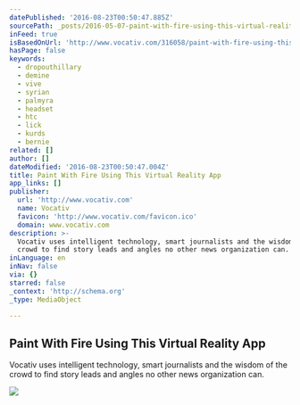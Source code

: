 ```yaml
---
datePublished: '2016-08-23T00:50:47.885Z'
sourcePath: _posts/2016-05-07-paint-with-fire-using-this-virtual-reality-app.md
inFeed: true
isBasedOnUrl: 'http://www.vocativ.com/316058/paint-with-fire-using-this-virtual-reality-app/'
hasPage: false
keywords:
  - dropouthillary
  - demine
  - vive
  - syrian
  - palmyra
  - headset
  - htc
  - lick
  - kurds
  - bernie
related: []
author: []
dateModified: '2016-08-23T00:50:47.004Z'
title: Paint With Fire Using This Virtual Reality App
app_links: []
publisher:
  url: 'http://www.vocativ.com'
  name: Vocativ
  favicon: 'http://www.vocativ.com/favicon.ico'
  domain: www.vocativ.com
description: >-
  Vocativ uses intelligent technology, smart journalists and the wisdom of the
  crowd to find story leads and angles no other news organization can.
inLanguage: en
inNav: false
via: {}
starred: false
_context: 'http://schema.org'
_type: MediaObject

---
```

<article style=""><h1>Paint With Fire Using This Virtual Reality App</h1><p>Vocativ uses intelligent technology, smart journalists and the wisdom of the crowd to find story leads and angles no other news organization can.</p><img src="http://media.vocativ.com/photos/2016/05/SM1556-Google-Tilt-Brush-Poster-13850605420.jpeg" /></article>